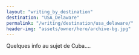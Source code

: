 ```yaml
---
layout: "writing_by_destination"
destination: "USA_Delaware"
permalink: "/writing/destination/usa_delaware/"
header-img: "assets/owner/hero/archive-bg.jpg"
---
```


Quelques info au sujet de Cuba....